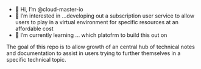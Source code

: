 - 👋 Hi, I’m @cloud-master-io
- 👀 I’m interested in ...developing out a subscription user service to allow users to play in a virtual environment for specific resources at an affordable cost
- 🌱 I’m currently learning ... which platofrm to build this out on

<!---
cloud-master-io/cloud-master-io is a ✨ special ✨ repository because its `README.md` (this file) appears on your GitHub profile.
You can click the Preview link to take a look at your changes.
--->

The goal of this repo is to allow growth of an central hub of technical notes and documentation to assist in users trying to further themselves in a specific technical topic.  